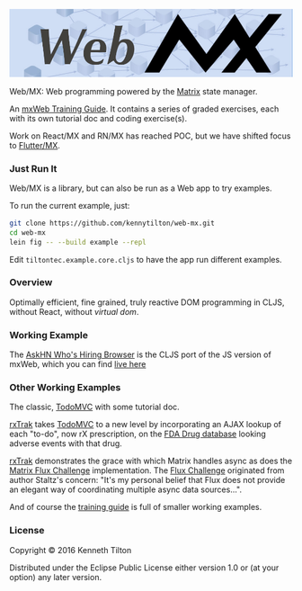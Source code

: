 ![Web MX](images/web-mx-chain-dag.jpg)

Web/MX: Web programming powered by the [Matrix](https://github.com/kennytilton/matrix/blob/main/cljc/matrix/README.md) state manager.

An [mxWeb Training Guide](https://github.com/kennytilton/mxweb-trainer/wiki). It contains a series of graded exercises, each with its own tutorial doc and coding exercise(s).

Work on React/MX and RN/MX has reached POC, but we have shifted focus to [Flutter/MX](https://github.com/kennytilton/flutter-mx/blob/main/README.md).

### Just Run It

Web/MX is a library, but can also be run as a Web app to try examples.

To run the current example, just:
```bash
git clone https://github.com/kennytilton/web-mx.git
cd web-mx
lein fig -- --build example --repl
```
Edit `tiltontec.example.core.cljs` to have the app run different examples.

### Overview

Optimally efficient, fine grained, truly reactive DOM programming in CLJS, without React, without _virtual dom_.

### Working Example

The [AskHN Who's Hiring Browser](https://github.com/kennytilton/matrix/tree/main/cljc/whoshiring) is the CLJS port of the JS version of mxWeb, which you can find [live here](https://kennytilton.github.io/whoishiring/)

### Other Working Examples
The classic, [TodoMVC](https://github.com/kennytilton/mxtodomvc) with some tutorial doc.

[rxTrak](https://github.com/kennytilton/matrix/tree/master/cljs/rxtrak) takes [TodoMVC](https://todomvc.com/) to a new level by incorporating an AJAX lookup of each "to-do", now rX prescription, on the [FDA Drug database](https://open.fda.gov/apis/) looking adverse events with that drug. 

[rxTrak](https://github.com/kennytilton/matrix/tree/master/cljs/rxtrak) demonstrates the grace with which Matrix handles async as does the [Matrix Flux Challenge](https://github.com/kennytilton/matrix/tree/master/cljs/fluxchallenge) implementation. The [Flux Challenge](https://github.com/staltz/flux-challenge) originated from author Staltz's concern: "It's my personal belief that Flux does not provide an elegant way of coordinating multiple async data sources...".

And of course the [training guide](https://github.com/kennytilton/mxweb-trainer/wiki) is full of smaller working examples.

### License

Copyright © 2016 Kenneth Tilton

Distributed under the Eclipse Public License either version 1.0 or (at your option) any later version.
